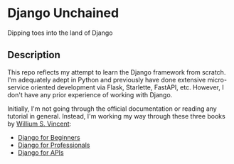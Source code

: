 # Django Unchained

Dipping toes into the land of Django

## Description

This repo reflects my attempt to learn the Django framework from scratch. I'm adequately adept in Python and previously have done extensive micro-service oriented development via Flask, Starlette, FastAPI, etc. However, I don't have any prior experience of working with Django.

Initially, I'm not going through the official documentation or reading any tutorial in general. Instead, I'm working my way through these three books by [Willium S. Vincent](https://www.amazon.com/William-S-Vincent/e/B07B38Y8SG/ref=dp_byline_cont_book_1):

* [Django for Beginners](https://www.amazon.com/Django-Beginners-Build-websites-Python/dp/1983172669)
* [Django for Professionals](https://www.amazon.com/Django-Professionals-Production-websites-Python/dp/1081582162)
* [Django for APIs](https://www.amazon.com/Django-APIs-Build-web-Python/dp/1093633948)

